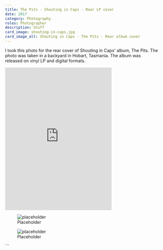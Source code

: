 ```yaml
---
title: The Pits - Shouting in Caps - Rear LP cover
date: 2017
category: Photography
roles: Photographer
description: Stuff
card_image: shouting-in-caps.jpg
card_image_alt: Shouting in Caps - The Pits - Rear album cover
---
```



I took this photo for the rear cover of Shouting in Caps' album, The Pits. The photo was taken in a backyard in Hobart, Tasmania. The album was released on vinyl LP and digital formats.

<iframe style="border: 0; width: 350px; height: 470px;" src="https://bandcamp.com/EmbeddedPlayer/album=229448713/size=large/bgcol=ffffff/linkcol=0687f5/tracklist=false/transparent=true/" seamless><a href="https://cubbyhouse.bandcamp.com/album/shouting-in-caps">SHOUTING IN CAPS by The Pits</a></iframe>

<gallery>
<figure>
  <img src="https://via.placeholder.com/150" alt="placeholder">
  <figcaption>Placeholder</figcaption>
</figure>
<figure>
  <img src="https://via.placeholder.com/150" alt="placeholder">
  <figcaption>Placeholder</figcaption>
</figure>
</gallery>
```





